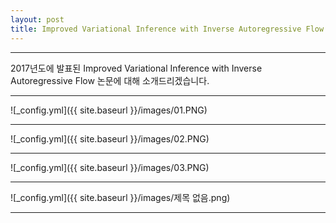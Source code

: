 ```yaml
---
layout: post
title: Improved Variational Inference with Inverse Autoregressive Flow
---
```


***
2017년도에 발표된 Improved Variational Inference with Inverse Autoregressive Flow 논문에 대해 소개드리겠습니다.

***

![_config.yml]({{ site.baseurl }}/images/01.PNG)

***

![_config.yml]({{ site.baseurl }}/images/02.PNG)

***

![_config.yml]({{ site.baseurl }}/images/03.PNG)

***

![_config.yml]({{ site.baseurl }}/images/제목 없음.png)

***
